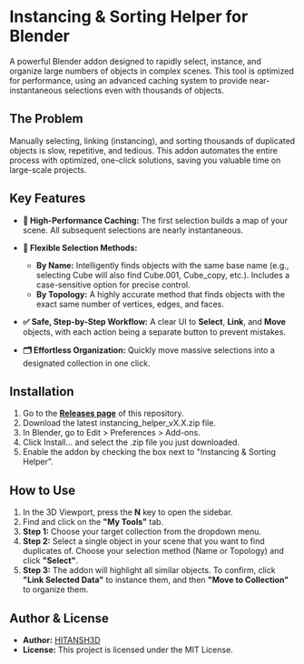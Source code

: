 # **Instancing \& Sorting Helper for Blender**

A powerful Blender addon designed to rapidly select, instance, and organize large numbers of objects in complex scenes. This tool is optimized for performance, using an advanced caching system to provide near-instantaneous selections even with thousands of objects.



## **The Problem**

Manually selecting, linking (instancing), and sorting thousands of duplicated objects is slow, repetitive, and tedious. This addon automates the entire process with optimized, one-click solutions, saving you valuable time on large-scale projects.

## **Key Features**

* **🚀 High-Performance Caching:** The first selection builds a map of your scene. All subsequent selections are nearly instantaneous.
* **🔎 Flexible Selection Methods:**

  * **By Name:** Intelligently finds objects with the same base name (e.g., selecting Cube will also find Cube.001, Cube\_copy, etc.). Includes a case-sensitive option for precise control.
  * **By Topology:** A highly accurate method that finds objects with the exact same number of vertices, edges, and faces.

* **✅ Safe, Step-by-Step Workflow:** A clear UI to **Select**, **Link**, and **Move** objects, with each action being a separate button to prevent mistakes.
* **🗂️ Effortless Organization:** Quickly move massive selections into a designated collection in one click.

## **Installation**

1. Go to the [**Releases page**](https://github.com/Hitansh-3D/blender-instancing-helper) of this repository.
2. Download the latest instancing\_helper\_vX.X.zip file.
3. In Blender, go to Edit > Preferences > Add-ons.
4. Click Install... and select the .zip file you just downloaded.
5. Enable the addon by checking the box next to "Instancing \& Sorting Helper".

## **How to Use**

1. In the 3D Viewport, press the **N** key to open the sidebar.
2. Find and click on the **"My Tools"** tab.
3. **Step 1:** Choose your target collection from the dropdown menu.
4. **Step 2:** Select a single object in your scene that you want to find duplicates of. Choose your selection method (Name or Topology) and click **"Select"**.
5. **Step 3:** The addon will highlight all similar objects. To confirm, click **"Link Selected Data"** to instance them, and then **"Move to Collection"** to organize them.

## **Author \& License**

* **Author:** [HITANSH3D](https://www.artstation.com/hitansh3dartist)
* **License:** This project is licensed under the MIT License.
